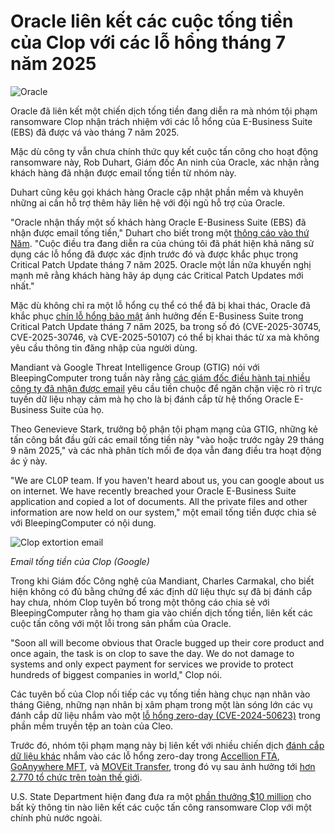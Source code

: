 # Oracle liên kết các cuộc tống tiền của Clop với các lỗ hổng tháng 7 năm 2025

![Oracle](https://www.bleepstatic.com/content/hl-images/2025/03/24/Oracle_logo.jpg)

Oracle đã liên kết một chiến dịch tống tiền đang diễn ra mà nhóm tội phạm ransomware Clop nhận trách nhiệm với các lỗ hổng của E-Business Suite (EBS) đã được vá vào tháng 7 năm 2025.

Mặc dù công ty vẫn chưa chính thức quy kết cuộc tấn công cho hoạt động ransomware này, Rob Duhart, Giám đốc An ninh của Oracle, xác nhận rằng khách hàng đã nhận được email tống tiền từ nhóm này.

Duhart cũng kêu gọi khách hàng Oracle cập nhật phần mềm và khuyên những ai cần hỗ trợ thêm hãy liên hệ với đội ngũ hỗ trợ của Oracle.

"Oracle nhận thấy một số khách hàng Oracle E-Business Suite (EBS) đã nhận được email tống tiền," Duhart cho biết trong một [thông cáo vào thứ Năm](https://blogs.oracle.com/security/post/apply-july-2025-cpu). "Cuộc điều tra đang diễn ra của chúng tôi đã phát hiện khả năng sử dụng các lỗ hổng đã được xác định trước đó và được khắc phục trong Critical Patch Update tháng 7 năm 2025. Oracle một lần nữa khuyến nghị mạnh mẽ rằng khách hàng hãy áp dụng các Critical Patch Updates mới nhất."

Mặc dù không chỉ ra một lỗ hổng cụ thể có thể đã bị khai thác, Oracle đã khắc phục [chín lỗ hổng bảo mật](https://www.oracle.com/security-alerts/cpujul2025.html#AppendixEBS) ảnh hưởng đến E-Business Suite trong Critical Patch Update tháng 7 năm 2025, ba trong số đó (CVE-2025-30745, CVE-2025-30746, và CVE-2025-50107) có thể bị khai thác từ xa mà không yêu cầu thông tin đăng nhập của người dùng.

Mandiant và Google Threat Intelligence Group (GTIG) nói với BleepingComputer trong tuần này rằng [các giám đốc điều hành tại nhiều công ty đã nhận được email](https://www.bleepingcomputer.com/news/security/clop-extortion-emails-claim-theft-of-oracle-e-business-suite-data/) yêu cầu tiền chuộc để ngăn chặn việc rò rỉ trực tuyến dữ liệu nhạy cảm mà họ cho là bị đánh cắp từ hệ thống Oracle E-Business Suite của họ.

Theo Genevieve Stark, trưởng bộ phận tội phạm mạng của GTIG, những kẻ tấn công bắt đầu gửi các email tống tiền này "vào hoặc trước ngày 29 tháng 9 năm 2025," và các nhà phân tích mối đe dọa vẫn đang điều tra hoạt động ác ý này.

"We are CL0P team. If you haven't heard about us, you can google about us on internet. We have recently breached your Oracle E-Business Suite application and copied a lot of documents. All the private files and other information are now held on our system," một email tống tiền được chia sẻ với BleepingComputer có nội dung.

![Clop extortion email](https://www.bleepstatic.com/images/news/security/c/clop/oracle-e-business-suite-extortion/clop-oracle-extortion-email.jpg)

_Email tống tiền của Clop (Google)_

Trong khi Giám đốc Công nghệ của Mandiant, Charles Carmakal, cho biết hiện không có đủ bằng chứng để xác định dữ liệu thực sự đã bị đánh cắp hay chưa, nhóm Clop tuyên bố trong một thông cáo chia sẻ với BleepingComputer rằng họ tham gia vào chiến dịch tống tiền, liên kết các cuộc tấn công với một lỗi trong sản phẩm của Oracle.

"Soon all will become obvious that Oracle bugged up their core product and once again, the task is on clop to save the day. We do not damage to systems and only expect payment for services we provide to protect hundreds of biggest companies in world," Clop nói.

Các tuyên bố của Clop nối tiếp các vụ tống tiền hàng chục nạn nhân vào tháng Giêng, những nạn nhân bị xâm phạm trong một làn sóng lớn các vụ đánh cắp dữ liệu nhắm vào một [lỗ hổng zero-day (CVE-2024-50623)](https://www.bleepingcomputer.com/news/security/new-cleo-zero-day-rce-flaw-exploited-in-data-theft-attacks/) trong phần mềm truyền tệp an toàn của Cleo.

Trước đó, nhóm tội phạm mạng này bị liên kết với nhiều chiến dịch [đánh cắp dữ liệu khác](https://www.bleepingcomputer.com/news/security/clop-ransomware-claims-responsibility-for-moveit-extortion-attacks/) nhắm vào các lỗ hổng zero-day trong [Accellion FTA](https://www.bleepingcomputer.com/tag/accellion/), [GoAnywhere MFT](https://www.bleepingcomputer.com/news/security/fortra-shares-findings-on-goanywhere-mft-zero-day-attacks/), và [MOVEit Transfer](https://www.bleepingcomputer.com/news/security/new-moveit-transfer-zero-day-mass-exploited-in-data-theft-attacks/), trong đó vụ sau ảnh hưởng tới [hơn 2.770 tổ chức trên toàn thế giới](https://www.emsisoft.com/en/blog/44123/unpacking-the-moveit-breach-statistics-and-analysis/).

U.S. State Department hiện đang đưa ra một [phần thưởng $10 million](https://www.bleepingcomputer.com/news/security/us-govt-offers-10-million-bounty-for-info-on-clop-ransomware/) cho bất kỳ thông tin nào liên kết các cuộc tấn công ransomware Clop với một chính phủ nước ngoài.
